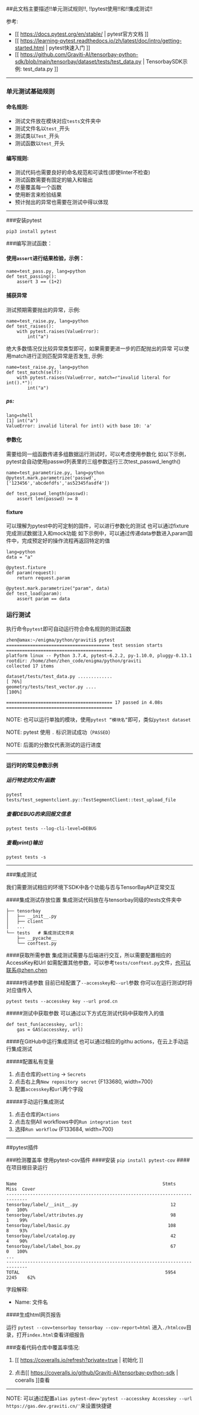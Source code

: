 ##此文档主要描述!!单元测试规则!!, !!pytest使用!!和!!集成测试!!

参考: 
* [[ https://docs.pytest.org/en/stable/ | pytest官方文档 ]]
* [[ https://learning-pytest.readthedocs.io/zh/latest/doc/intro/getting-started.html | pytest快速入门 ]]
* [[ https://github.com/Graviti-AI/tensorbay-python-sdk/blob/main/tensorbay/dataset/tests/test_data.py | TensorbaySDK示例: test_data.py ]]

---


### 单元测试基础规则

#### 命名规则:
 
* 测试文件放在模块对应`tests`文件夹中
* 测试文件名以`test_`开头
* 测试类以`Test_`开头
* 测试函数以`test_`开头

#### 编写规则: 

* 测试代码也需要良好的命名规范和可读性(即使linter不检查)
* 测试函数需要有固定的输入和输出
* 尽量覆盖每一个函数
* 使用断言来检验结果
* 预计抛出的异常也需要在测试中得以体现

---

###安装pytest
```
pip3 install pytest
```


###编写测试函数：

#### 使用`assert`进行结果检验，示例：
```
name=test_pass.py, lang=python
def test_passing():
    assert 3 == (1+2)
```

#### 捕获异常
测试预期需要抛出的异常，示例:
```
name=test_raise.py, lang=python
def test_raises():
    with pytest.raises(ValueError):
        int("a")
```

绝大多数情况仅比较异常类型即可，如果需要更进一步的匹配抛出的异常
可以使用match进行正则匹配异常是否发生, 示例:
```
name=test_raise.py, lang=python
def test_match(self):
    with pytest.raises(ValueError, match=r"invalid literal for int().*"):
        int("a")
```

##### ps:
```
lang=shell
[1] int("a")
ValueError: invalid literal for int() with base 10: 'a'
```

#### 参数化
需要给同一组函数传递多组数据运行测试时，可以考虑使用参数化
如以下示例，pytest会自动使用passwd列表里的三组参数运行三次test_passwd_length()
```
name=test_parametrize.py, lang=python
@pytest.mark.parametrize('passwd',['123456','abcdefdfs','as52345fasdf4'])

def test_passwd_length(passwd):
    assert len(passwd) >= 8
```


#### fixture

可以理解为pytest中的可定制的固件，可以进行参数化的测试
也可以通过fixture完成测试数据注入和mock功能
如下示例中，可以通过传递data参数进入param固件中，完成预定好的操作流程再返回特定的值
```
lang=python
data = "a"

@pytest.fixture
def param(request):
    return request.param

@pytest.mark.parametrize("param", data)
def test_load(param):
    assert param == data

```

### 运行测试

执行命令`pytest`即可自动运行符合命名规则的测试函数
```
zhen@amax:~/enigma/python/graviti$ pytest
======================================= test session starts ========================================
platform linux -- Python 3.7.4, pytest-6.2.2, py-1.10.0, pluggy-0.13.1
rootdir: /home/zhen/zhen_code/enigma/python/graviti
collected 17 items

dataset/tests/test_data.py .............                                                      [ 76%]                                                                                                                                                                                                                        
geometry/tests/test_vector.py ....                                                            [100%]                                                                                                                                                                                                                        

======================================== 17 passed in 4.08s ========================================
```

NOTE: 也可以运行单独的模块，使用`pytest “模块名”`即可，类似`pytest dataset`

NOTE: pytest 使用 `.` 标识测试成功（`PASSED`）

NOTE: 后面的分数仅代表测试的运行进度

---

#### 运行时的常见参数示例

##### 运行特定的文件/函数

```
pytest tests/test_segmentclient.py::TestSegmentClient::test_upload_file
```

##### 查看DEBUG的来回报文信息
```
pytest tests --log-cli-level=DEBUG
```

##### 查看print()输出
```
pytest tests -s
```

---

###集成测试

我们需要测试相应的环境下SDK中各个功能与否与TensorBayAPI正常交互

####集成测试存放位置
集成测试代码放在与tensorbay同级的tests文件夹中
```
├── tensorbay
│   ├── __init__.py
│   ├── client
│   ...
└── tests   # 集成测试文件夹
    ├── __pycache__
    └── conftest.py
```

####获取所需参数
集成测试需要与后端进行交互，所以需要配置相应的AccessKey和Url
如需配置其他参数，可以参考`tests/conftest.py`文件，也可以联系@zhen.chen

#####传递参数
目前已经配置了`--accesskey`和`--url`参数
你可以在运行测试时将对应值传入
```
pytest tests --accesskey key --url prod.cn
```

#####测试中获取参数
可以通过以下方式在测试代码中获取传入的值
```
def test_fun(accesskey, url):
    gas = GAS(accesskey, url)
```

####在GitHub中运行集成测试
也可以通过相应的githu actions，在云上手动运行集成测试

#####配置私有变量
1. 点击仓库的`setting` -> `Secrets`
2. 点击右上角`New repository secret`
{F133680, width=700}
3. 配置`accesskey`和`url`两个字段

#####手动运行集成测试
1. 点击仓库的`Actions`
2. 点击左侧All workflows中的`Run integration test`
3. 选择`Run workflow`
{F133684, width=700}

---

##pytest插件

###检测覆盖率
使用pytest-cov插件
####安装
```pip install pytest-cov```
####在项目根目录运行
```pytest --cov=tensorbay tensorbay

Name                                                       Stmts   Miss  Cover
------------------------------------------------------------------------------
tensorbay/label/__init__.py                                   12      0   100%
tensorbay/label/attributes.py                                 98      1    99%
tensorbay/label/basic.py                                     108      8    93%
tensorbay/label/catalog.py                                    42      4    90%
tensorbay/label/label_box.py                                  67      0   100%
...
------------------------------------------------------------------------------
TOTAL                                                       5954   2245    62%
```
字段解释:
* Name: 文件名

####生成html网页报告

运行
`pytest --cov=tensorbay tensorbay --cov-report=html`
进入`./htmlcov`目录，打开`index.html`查看详细报告

###查看代码仓库中覆盖率情况:

1. [[ https://coveralls.io/refresh?private=true | 初始化 ]]

2. 点击[[ https://coveralls.io/github/Graviti-AI/tensorbay-python-sdk | coeralls ]]查看

---


NOTE: 可以通过配置`alias pytest-dev='pytest --accesskey Accesskey --url https://gas.dev.graviti.cn/'`来设置快捷键
